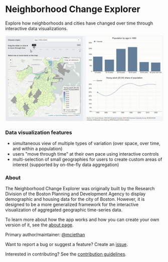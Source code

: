 # Neighborhood Change Explorer
Explore how neighborhoods and cities have changed over time through interactive data visualizations. 

[![Screenshot of Neighborhood Change Explorer](img/demo.gif)](https://bpda-research.shinyapps.io/neighborhood-change/)

### Data visualization features

* simultaneous view of multiple types of variation (over space, over time, and within a population)
* users "move through time" at their own pace using interactive controls
* multi-selection of small geographies for users to create custom areas of interest (supported by on-the-fly data aggregation)

### About

The Neighborhood Change Explorer was originally built by the Research Division of the Boston Planning and Development Agency to display demographic and housing data for the city of Boston. However, it is designed to be a more generalized framework for the interactive visualization of aggregated geographic time-series data. 

To learn more about how the app works and how you can create your own version of it, see the [about page](ABOUT.md).

Primary author/maintainer: [@mciethan](https://www.github.com/mciethan)

Want to report a bug or suggest a feature? Create an [issue](https://github.com/bpda-research-division/neighborhood-change/issues). 

Interested in contributing? See the [contribution guidelines](CONTRIBUTING.md).